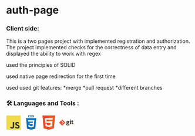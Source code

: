 # auth-page

### Client side:
<p>
  This is a two pages project with implemented registration and authorization. The project implemented checks for the correctness of data entry and displayed the 
  ability to work with regex 
</p>

<p>
  used the principles of SOLID
  
  used native page redirection for the first time
  
  used used git features: 
  *merge *pull request *different branches
</p>
  

### :hammer_and_wrench: Languages and Tools :
<div>
  <img src="https://github.com/devicons/devicon/blob/master/icons/javascript/javascript-original.svg" title="JavaScript" alt="JavaScript" width="40" height="40"/>&nbsp;
  <img src="https://github.com/devicons/devicon/blob/master/icons/css3/css3-plain-wordmark.svg"  title="CSS3" alt="CSS" width="40" height="40"/>&nbsp;
  <img src="https://github.com/devicons/devicon/blob/master/icons/html5/html5-original.svg" title="HTML5" alt="HTML" width="40" height="40"/>&nbsp;
  <img src="https://github.com/devicons/devicon/blob/master/icons/git/git-original-wordmark.svg" title="Git" **alt="Git" width="40" height="40"/>&nbsp;
</div>
